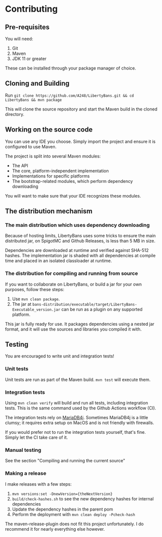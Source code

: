 
# Contributing

## Pre-requisites

You will need:

1. Git
2. Maven
3. JDK 11 or greater

These can be installed through your package manager of choice.

## Cloning and Building

Run `git clone https://github.com/A248/LibertyBans.git && cd LibertyBans && mvn package`

This will clone the source repository and start the Maven build in the cloned directory.

## Working on the source code

You can use any IDE you choose. Simply import the project and ensure it is configured to use Maven.

The project is split into several Maven modules:
* The API
* The core, platform-independent implementation
* Implementations for specific platforms
* The bootstrap-related modules, which perform dependency downloading

You will want to make sure that your IDE recognizes these modules.

## The distribution mechanism

### The main distribution which uses dependency downloading

Because of hosting limits, LibertyBans uses some tricks to ensure the main distributed jar, on SpigotMC and Github Releases, is less than 5 MB in size.

Dependencies are downloaded at runtime and verified against SHA-512 hashes. The implementation jar is shaded with all dependencies at compile time and placed in an isolated classloader at runtime.

### The distribution for compiling and running from source

If you want to collaborate on LibertyBans, or build a jar for your own purposes, follow these steps:

1. Use `mvn clean package`.
2. The jar at `bans-distribution/executable/target/LibertyBans-Executable_version.jar` can be run as a plugin on any supported platform.

This jar is fully ready for use. It packages dependencies using a nested jar format, and it will use the sources and libraries you compiled it with.

## Testing

You are encouraged to write unit and integration tests!

### Unit tests

Unit tests are run as part of the Maven build. `mvn test` will execute them.

### Integration tests

Using `mvn clean verify` will build and run all tests, including integration tests. This is the same command used by the Github Actions workflow (CI).

The integration tests rely on [MariaDB4j](https://github.com/vorburger/MariaDB4j). Sometimes MariaDB4j is a little clumsy; it requires extra setup on MacOS and is not friendly with firewalls.

If you would prefer not to run the integration tests yourself, that's fine. Simply let the CI take care of it.

### Manual testing

See the section "Compiling and running the current source"

### Making a release

I make releases with a few steps:

1. `mvn versions:set -DnewVersion={theNextVersion}`
2. `build/check-hashes.sh` to see the new dependency hashes for internal dependencies
3. Update the dependency hashes in the parent pom
4. Perform the deployment with `mvn clean deploy -Pcheck-hash`

The maven-release-plugin does not fit this project unfortunately. I do recommend it for nearly everything else however.

